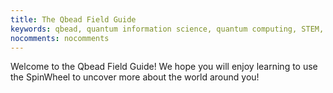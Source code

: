 ```yaml
---
title: The Qbead Field Guide
keywords: qbead, quantum information science, quantum computing, STEM, science, science and art, physics, computer science, middle school, high school, textbook
nocomments: nocomments
---
```


Welcome to the Qbead Field Guide! We hope you will enjoy learning to use the SpinWheel to uncover more about the world around you!
